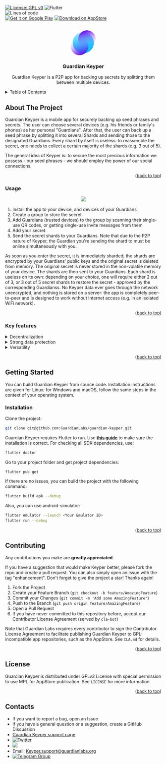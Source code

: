 <a name="readme-top"></a>
<!--
*** Readme template is based on https://github.com/othneildrew/Best-README-Template
-->


<!-- PROJECT SHIELDS -->


[![License: GPL v3](https://img.shields.io/badge/License-GPLv3-blue.svg)](https://www.gnu.org/licenses/gpl-3.0)
![Flutter](https://img.shields.io/badge/Flutter-%2302569B.svg?style=flat&logo=Flutter&logoColor=white)
<br />
![Lines of code](https://img.shields.io/tokei/lines/github/GuardianLabs/guardian-keyper?style=flat)
<br />
<a href="https://play.google.com/store/apps/details?id=com.guardianlabs.keyper"><img alt="Get it on Google Play" src="https://img.shields.io/badge/Google_Play-414141?style=for-the-badge&logo=google-play&logoColor=white"/></a>
<a href="https://apps.apple.com/dz/app/guardian-keyper/id1637977332"><img alt="Download on AppStore" src="https://img.shields.io/static/v1?label=AppStore&message=Download&logoColor=white&logo=appstore&style=for-the-badge"/></a>





<!-- PROJECT LOGO -->
<br />
<div align="center">
  <a href="https://github.com/GuardianLabs/guardian-keyper">
    <img src="assets/images/logo512.png" alt="Guardian Keyper" width="80" height="80">
  </a>

  <h3 align="center">Guardian Keyper</h3>

  <p align="center">
    Guardian Keyper is a P2P app for backing up secrets by splitting them between multiple devices.
  </p>
</div>



<!-- TABLE OF CONTENTS -->
<details>
  <summary>Table of Contents</summary>
  <ol>
    <li>
      <a href="#about-the-project">About The Project</a>
      <ul>
        <li><a href="#usage">Usage</a></li>
        <li><a href="#key-features">Key features</a></li>
      </ul>
    </li>
    <li>
      <a href="#getting-started">Getting Started</a>
      <ul>
        <li><a href="#installation">Installation</a></li>
      </ul>
    </li>
    <li><a href="#contributing">Contributing</a></li>
    <li><a href="#license">License</a></li>
    <li><a href="#contacts">Contacts</a></li>
  </ol>
</details>

<!-- ABOUT THE PROJECT -->
## About The Project

Guardian Keyper is a mobile app for securely backing up seed phrases and secrets. The user can choose several devices (e.g. his friends or family's phones) as her personal "Guardians". After that, the user can back up a seed phrase by splitting it into several Shards and sending those to the designated Guardians. Every shard by itself is useless: to reassemble the secret, one needs to collect a certain majority of the shards (e.g. 3 out of 5).

The general idea of Keyper is: to secure the most precious information we possess - our seed phrases - we should employ the power of our social connections.

<p align="right">(<a href="#readme-top">back to top</a>)</p>

<!-- USAGE -->
### Usage

<p align="center">

  <img style='height: 600px; width: auto' src="https://github.com/GuardianLabs/guardian-keyper/blob/main/doc/keyper.gif">

</p>

1. Install the app to your device, and devices of your Guardians
2. Create a group to store the secret
3. Add Guardians (trusted devices) to the group by scanning their single-use QR codes, or getting single-use invite messages from them
4. Add your secret.
5. Send the secret shards to your Guardians. Note that due to the P2P nature of Keyper, the Guardian you're sending the shard to must be online simultaneously with you.


As soon as you enter the secret, it is immediately sharded, the shards are encrypted by your Guardians' public keys and the original secret is deleted from memory. The original secret is never stored in the non-volatile memory of your device. The shards are then sent to your Guardians. Each shard is useless on its own: depending on your choice, one will require either 2 out of 3, or 3 out of 5 secret shards to restore the secret - approved by the corresponding Guardianss. No Keyper data ever goes through the network unencrypted, and nothing is stored on a server: the app is completely peer-to-peer and is designed to work without Internet access (e.g. in an isolated WiFi network).

<p align="right">(<a href="#readme-top">back to top</a>)</p>

<!-- KEY FEATURES -->
### Key features
<details><summary>Decentralization</summary>The shards of the secret phrase are stored on several independent devices and are useless on their own. Even if someone gains unplanned access to one of them, the owner's digital assets will remain safe. The only kind of server we use is the bootstrap server for NAT puncturing. And even that is completely unnecessary - Keyper instances can communicate without Internet access in a WiFi LAN by utilising broadcast packets (mDNS protocol).</details>


<details><summary>Strong data protection</summary>Keyper uses industry-standard asymmetric public-key cryptography PGP-style – so it’s fully P2P and encrypted end-to-end. The complete secret is never stored on a device, while the shards are stored in the device's protected storage.</details>

<details><summary>Versatility</summary>Guardian Keyper is suitable for use with any password, seed phrase or other information that you want to keep secret.</details>

<p align="right">(<a href="#readme-top">back to top</a>)</p>

<!-- GETTING STARTED -->
## Getting Started
You can build Guardian Keyper from source code. Installation instructions are given for Linux; for Windows and macOS, follow the same steps in the context of your operating system.

### Installation

Сlone the project:
```sh
git clone git@github.com:GuardianLabs/guardian-keyper.git
```
Guardian Keyper requires Flutter to run. Use [__this guide__](https://docs.flutter.dev/get-started/install) to make sure the installation is correct. 
For checking all SDK dependencies, use:
```sh
flutter doctor
```
Go to your project folder and get project dependencies:
```sh
flutter pub get
```
If there are no issues, you can build the project with the following command:
```sh
flutter build apk --debug
```
Also, you can use android-simulator:
```sh
flutter emulator --launch <Your Emulator ID>
flutter run --debug
```


<p align="right">(<a href="#readme-top">back to top</a>)</p>

<!-- CONTRIBUTING -->
## Contributing

Any contributions you make are **greatly appreciated**.

If you have a suggestion that would make Keyper better, please fork the repo and create a pull request. You can also simply open an issue with the tag "enhancement".
Don't forget to give the project a star! Thanks again!

1. Fork the Project
2. Create your Feature Branch (`git checkout -b feature/AmazingFeature`)
3. Commit your Changes (`git commit -m 'Add some AmazingFeature'`)
4. Push to the Branch (`git push origin feature/AmazingFeature`)
5. Open a Pull Request
6. If you have never committed to this repository before, accept our Contributor License Agreement (served by `cla-bot`)

Note that Guardian Labs requires every contributor to sign the Contributor License Agreement to facilitate publishing Guardian Keyper to GPL-incompatible app repositories, such as the AppStore. See `CLA.md` for details.

<p align="right">(<a href="#readme-top">back to top</a>)</p>

<!-- LICENSE -->
## License

Guardian Keyper is distributed under GPLv3 License with special permission to use MPL for AppStore publication. See `LICENSE` for more information.

<p align="right">(<a href="#readme-top">back to top</a>)</p>

<!-- CONTACTS -->
## Contacts
* If you want to report a bug, open an Issue
* If you have a general question or a suggestion, create a GitHub Discussion
* [Guardian Keyper support page](https://myguardian.network/support/)
* [![Twitter](https://img.shields.io/twitter/url/https/twitter.com/cloudposse.svg?style=social&label=Follow%20%40guardian_labs)](https://twitter.com/guardian_labs)
* [![](https://dcbadge.vercel.app/api/server/keyper?style=flat)](https://discord.gg/keyper)
* Email: Keyper.support@guardianlabs.org
* [![Telegram Group](https://img.shields.io/endpoint?color=neon&style=flat&url=https%3A%2F%2Ftg.sumanjay.workers.dev%2Fguardian_keyper_support)](https://telegram.dog/guardian_keyper_support)
